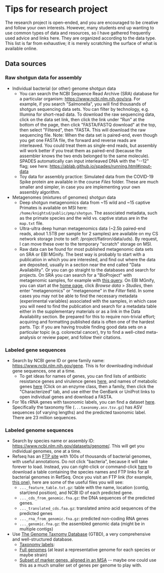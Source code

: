# Tips for research project
The research project is open-ended, and you are encouraged to be creative and follow your own interests. However, many students end up wanting to use common types of data and resources, so I have gathered frequently used advice and links here. They are organized according to the data type. This list is far from exhaustive; it is merely scratching the surface of what is available online.
  
## Data sources

### Raw shotgun data for assembly

* Individual bacterial (or other) genome shotgun data
  * You can search the NCBI Sequence Read Archive (SRA) database for a particular organism: https://www.ncbi.nlm.nih.gov/sra. For example, if you search "Salmonella", you will find thousands of shotgun sequencing data sets. You can filter by technology, e.g. Illumina for short-read data. To download the raw sequencing data, click on the data set link, then click the link under "Run" at the bottom of the page, then click "FASTA/FASTQ download" at the top, then select "Filtered", then "FASTA. This will download the raw sequencing file. Note: When the data set is paired-end, even though you get one FASTA file, the forward and reverse reads are interleaved. You could treat them as single-end reads, but assembly will work better if you treat them as paired-end (because the assembler knows the two ends belonged to the same molecule). SPADES automatically can input interleaved DNA with the "--12" flag; see here: https://ablab.github.io/spades/running.html#input-data
  * Toy data for assembly practice: Simulated data from the COVID-19 Spike protein are available in the course _Files_ folder. These are much smaller and simpler, in case you are implementing your own assembly algorithm.
* Metagenomes (mixtures of genomes) shotgun data
  * Deep shotgun metagenomics data from ~15 wild and ~15 captive Primates is available on MSI here: `/home/knightsd/public/pmp/shotgun`. The associated metadata, such as the primate species and the wild vs. captive status are in the `map.txt` file.
  * Ultra-ultra deep human metagenomics data (~2.5b paired-end reads, about 1.5TB per sample for 2 samples) are available on my CS network storage (note to self: /project/flatiron/data/uds). By request, I can move these over to the temporary "scratch" storage on MSI.
  * Raw data can be found for most published metagenomic data sets on SRA or EBI MGnify. The best way is probably to start with a publication in which you are interested, and find out where the data are deposited, usually in a section near the end called "Data Availability". Or you can go straight to the databases and search for projects. On SRA you can search for a "BioProject" with metagenomic samples, for example with [this query](https://www.ncbi.nlm.nih.gov/bioproject/?term=(%22human%20gut%20metagenome%22)%20AND%20bioproject_sra[filter]). On EBI MGnify, you can start at the [home page](https://www.ebi.ac.uk/metagenomics), click _Browse data_ > _Studies_, then enter "metagenomics" or "metagenome" in the _Filter_ field. In some cases you may not be able to find the necessary metadata (experimental variables) associated with the samples, in which case you will need to find the publication and search for a metadata table either in the supplementary materials or as a link in the Data Availability section. Be prepared for this to require non-trivial effort; acquiring and formatting published data is often one of the hardest parts. Tip: if you are having trouble finding good data sets on a particular topic (e.g. colorectal cancer), try to find a well-cited meta-analysis or review paper, and follow their citations.

### Labeled gene sequences
* Search by NCBI gene ID or gene family name: https://www.ncbi.nlm.nih.gov/gene. This is for downloading individual gene sequences, one at a time.
  * To get ideas for names of genes, you can find lists of antibiotic resistance genes and virulence genes [here](https://www.ncbi.nlm.nih.gov/pathogens/refgene/), and names of metabolic genes [here](http://www.cazy.org) (Click on an enzyme class, then a family, then click the "Characterized" tab, and use either the GenBank or UniProt links to open individual genes and download a FASTA.
* For 16s rRNA genes with taxonomic labels, you can find a dataset [here](https://ftp.microbio.me/greengenes_release/2024.09/). Specifically the taxonomy file (`...taxonomy.asv.tsv.gz`) has ASV sequences (of varying lengths) and the predicted taxonomic label. There are 23 million sequences.

### Labeled genome sequences
* Search by species name or assembly ID: https://www.ncbi.nlm.nih.gov/datasets/genome/. This will get you individual genomes, one at a time.
* Refseq has an [FTP site](https://ftp.ncbi.nlm.nih.gov/genomes/refseq/) with 100s of thousands of bacterial genomes, with useful annotations. Do not click "bacteria", because it will take forever to load. Instead, you can right-click or command-click [here](https://ftp.ncbi.nlm.nih.gov/genomes/refseq/bacteria/assembly_summary.txt) to download a table containing the species names and FTP links for all bacterial genomes in RefSeq. Once you visit an FTP link (for example, [this one](https://ftp.ncbi.nlm.nih.gov/genomes/all/GCF/003/465/715/GCF_003465715.1_ASM346571v1/)), here are some of the useful files you will see:
  * `..._feature_table.txt.gz`: table with the name, location (contig, start/end position), and NCBI ID of each predicted gene.
  * `..._cds_from_genomic.fna.gz`: the DNA sequences of the predicted genes.
  * `..._translated_cds.faa.gz`: translated amino acid sequences of the predicted genes 
  * `..._rna_from_genomic.fna.gz`: predicted non-coding RNA genes
  * `..._genomic.fna.gz`: the assembled genomic data (might be in multiple contigs)
* Use [The Genome Taxnomy Database](https://gtdb.ecogenomic.org/) (GTBD), a very comprehensive and well-structured database.
  * [Taxonomy labels](https://data.ace.uq.edu.au/public/gtdb/data/releases/release220/220.0/bac120_taxonomy_r220.tsv.gz): 
  * [Full genomes](https://data.ace.uq.edu.au/public/gtdb/data/releases/release220/220.0/genomic_files_reps/gtdb_genomes_reps_r220.tar.gz) (at least a representative genome for each species or maybe strain)
  * [Subset of marker genes, aligned in an MSA](https://data.ace.uq.edu.au/public/gtdb/data/releases/release220/220.0/genomic_files_reps/bac120_msa_marker_genes_reps_r220.tar.gz") -- maybe one could use this as a much smaller set of genes per genome to play with.
  
  
  

